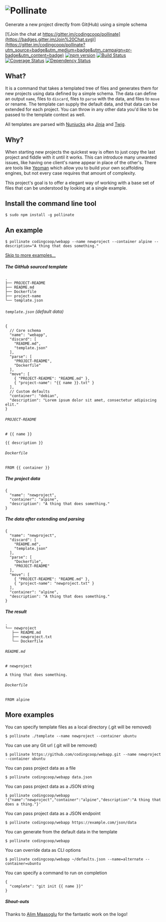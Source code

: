 # ![Pollinate](https://raw.githubusercontent.com/codingcoop/pollinate/develop/media/readme.png)

Generate a new project directly from Git(Hub) using a simple schema

[![Join the chat at https://gitter.im/codingcoop/pollinate](https://badges.gitter.im/Join%20Chat.svg)](https://gitter.im/codingcoop/pollinate?utm_source=badge&utm_medium=badge&utm_campaign=pr-badge&utm_content=badge)  [![npm version](https://badge.fury.io/js/pollinate.svg)](https://badge.fury.io/js/pollinate)  [![Build Status](https://travis-ci.org/codingcoop/pollinate.svg?branch=master)](https://travis-ci.org/codingcoop/pollinate) [![Coverage Status](https://coveralls.io/repos/github/codingcoop/pollinate/badge.svg?branch=master)](https://coveralls.io/github/codingcoop/pollinate?branch=master) [![Dependency Status](https://david-dm.org/codingcoop/pollinate.svg)](https://david-dm.org/codingcoop/pollinate)

## What?

It is a command that takes a templated tree of files and generates them for new
projects using data defined by a simple schema. The data can define an output 
`name`, files to `discard`, files to `parse` with the data, and files to `move`
or rename. The template can supply the default data, and that data can be
extended for each project.  You can throw in any other data you'd like to be
passed to the template context as well. 

All templates are parsed with [Nunjucks](http://mozilla.github.io/nunjucks/) aka
[Jinja](http://jinja.pocoo.org/) and [Twig](http://twig.sensiolabs.org/).

## Why?

When starting new projects the quickest way is often to just copy the last project and
fiddle with it until it works. This can introduce many unwanted issues, like having one
client's name appear in place of the other's. There are tools like [Yeoman](http://yeoman.io)
which allow you to build your own scaffolding engines, but not every case requires that
amount of complexity.

This project's goal is to offer a elegant way of working with a base set of files that
can be understood by looking at a single example.

## Install the command line tool

```
$ sudo npm install -g pollinate
```

## An example

```
$ pollinate codingcoop/webapp --name newproject --container alpine --description="A thing that does something." 
```
[Skip to more examples...](#more-examples)

##### The GitHub sourced template

```
.
├── PROJECT-README
├── README.md
├── Dockerfile
├── project-name
└── template.json
```

###### `template.json` (default data)

```
{
  // Core schema
  "name": "webapp",
  "discard": [
    "README.md",
    "template.json"
  ],
  "parse": [
    "PROJECT-README",
    "Dockerfile"
  ],
  "move": [
    { "PROJECT-README": "README.md" },
    { "project-name": "{{ name }}.txt" }
  ],
  // Custom defaults
  "container": "debian",
  "description": "Lorem ipsum dolor sit amet, consectetur adipiscing elit."
}
```

###### `PROJECT-README`

```
# {{ name }}

{{ description }}
```

###### `Dockerfile`

```
FROM {{ container }}
```

##### The project data

```
{
  "name": "newproject",
  "container": "alpine",
  "description": "A thing that does something."
}
```

##### The data after extending and parsing

```
{
  "name": "newproject",
  "discard": [
    "README.md",
    "template.json"
  ],
  "parse": [
    "Dockerfile",
    "PROJECT-README"
  ],
  "move": [
    { "PROJECT-README": "README.md" },
    { "project-name": "newproject.txt" }
  ],
  "container": "alpine",
  "description": "A thing that does something."
}
```

##### The result

```
.
└── newproject
   ├── README.md
   ├── newproject.txt
   └── Dockerfile
```

###### `README.md`

```
# newproject

A thing that does something.
```

###### `Dockerfile`

```
FROM alpine
```

## More examples

You can specify template files as a local directory (.git will be removed)
```
$ pollinate ./template --name newproject --container ubuntu
```

You can use any Git url (.git will be removed)
```
$ pollinate https://github.com/codingcoop/webapp.git --name newproject --container ubuntu
```

You can pass project data as a file
```
$ pollinate codingcoop/webapp data.json
```

You can pass project data as a JSON string
```
$ pollinate codingcoop/webapp '{"name":"newproject","container":"alpine","description":"A thing that does a thing."}'
```

You can pass project data as a JSON endpoint
```
$ pollinate codingcoop/webapp https://example.com/json/data
```

You can generate from the default data in the template
```
$ pollinate codingcoop/webapp
```

You can override data as CLI options
```
$ pollinate codingcoop/webapp ~/defaults.json --name=alternate --container=ubuntu
```

You can specify a command to run on completion
```
{
  "complete": "git init {{ name }}"
}
```

##### Shout-outs

Thanks to [Alim Maasoglu](https://dribbble.com/binhood) for the fantastic work on the logo!
